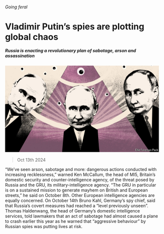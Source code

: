 ###### Going feral

# Vladimir Putin’s spies are plotting global chaos 

##### Russia is enacting a revolutionary plan of sabotage, arson and assassination 

![image](images/20241019_IRD001.jpg) 

> Oct 13th 2024 

“We’ve seen arson, sabotage and more: dangerous actions conducted with increasing recklessness,” warned Ken McCallum, the head of MI5, Britain’s domestic security and counter-intelligence agency, of the threat posed by Russia and the GRU, its military-intelligence agency. “The GRU in particular is on a sustained mission to generate mayhem on British and European streets,” he said on October 8th. Other European intelligence agencies are equally concerned. On October 14th Bruno Kahl, Germany’s spy chief, said that Russia’s covert measures had reached a “level previously unseen”. Thomas Haldenwang, the head of Germany’s domestic intelligence services, told lawmakers that an act of sabotage had almost caused a plane to crash earlier this year as he warned that “aggressive behaviour” by Russian spies was putting lives at risk. 

